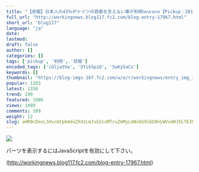 ```yaml
---
title: "【悲報】日本人の43％がドイツの首都を言えない事が判明ｗｗｗｗ【Pickup：2015.9.9】"
full_url: "http://workingnews.blog117.fc2.com/blog-entry-17967.html"
short_url: "blog117"
language: "ja"
date: 
lastmod: 
draft: false
author: []
categories: []
tags: ['pickup', '判明', '悲報']
encoded_tags: ['cGlja3Vw', '5Yik5piO', '5oKy5aCx']
keywords: []
thumbnail: "https://blog-imgs-167.fc2.com/w/o/r/workingnews/entry_img_17967.jpg"
popular: 1203
latest: 1336
trend: 199
featured: 1906
views: 1489
comments: 109
weight: 12
slug: aHR0cDovL3dvcmtpbmduZXdzLmJsb2cxMTcuZmMyLmNvbS9ibG9nLWVudHJ5LTE3OTY3Lmh0bWw=
---
```


![](https://blog-imgs-167.fc2.com/w/o/r/workingnews/entry_img_17967.jpg)

<div><p> </p> <p class='plugin-freearea'> パーツを表示するにはJavaScriptを有効にして下さい。 </p><p id='i2i-15a675c9be31438acfd-wrap'> </p> <p> </p> </div>

(http://workingnews.blog117.fc2.com/blog-entry-17967.html)
